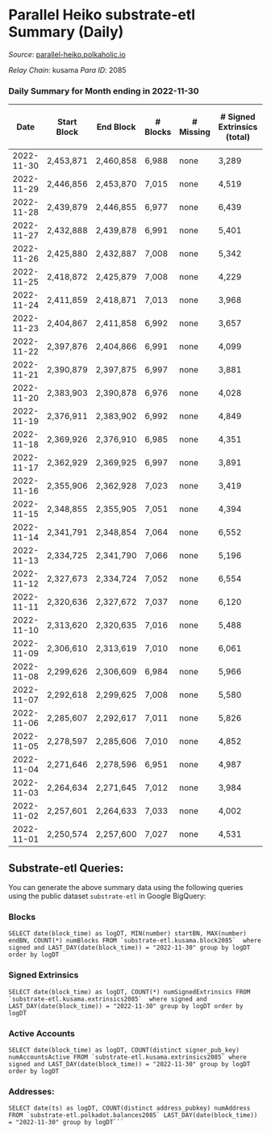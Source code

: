 # Parallel Heiko substrate-etl Summary (Daily)

_Source_: [parallel-heiko.polkaholic.io](https://parallel-heiko.polkaholic.io)

*Relay Chain*: kusama
*Para ID*: 2085



### Daily Summary for Month ending in 2022-11-30


| Date | Start Block | End Block | # Blocks | # Missing | # Signed Extrinsics (total) | # Active Accounts | # Addresses with Balances | # Events | # Transfers | # XCM Transfers In | # XCM Transfers Out |
| ---- | ----------- | --------- | -------- | --------- | --------------------------- | ----------------- | ------------------------- | -------- | ----------- | ------------------ | ------------------- |
| 2022-11-30 | 2,453,871 | 2,460,858 | 6,988 | none | 3,289 | 154 | 23,597 | 35,967 | 1,092  | 64 ($21,094.69) | 77 ($29,590.10) |
| 2022-11-29 | 2,446,856 | 2,453,870 | 7,015 | none | 4,519 | 141 | 23,587 | 41,186 | 880  | 61 ($18,367.74) | 63 ($15,175.95) |
| 2022-11-28 | 2,439,879 | 2,446,855 | 6,977 | none | 6,439 | 252 | 23,574 | 52,156 | 1,304  | 75 ($16,195.06) | 94 ($33,508.19) |
| 2022-11-27 | 2,432,888 | 2,439,878 | 6,991 | none | 5,401 | 150 | 23,657 | 46,585 | 1,197  | 97 ($47,451.22) | 91 ($14,781.28) |
| 2022-11-26 | 2,425,880 | 2,432,887 | 7,008 | none | 5,342 | 317 | 23,654 | 45,040 | 931  | 57 ($13,530.56) | 47 ($39,413.60) |
| 2022-11-25 | 2,418,872 | 2,425,879 | 7,008 | none | 4,229 | 166 | 23,649 | 38,980 | 778  | 41 ($15,129.57) | 33 ($4,415.26) |
| 2022-11-24 | 2,411,859 | 2,418,871 | 7,013 | none | 3,968 | 164 | 23,642 | 38,629 | 1,024  | 101 ($85,381.15) | 76 ($11,871.72) |
| 2022-11-23 | 2,404,867 | 2,411,858 | 6,992 | none | 3,657 | 148 |  | 35,895 | 754  | 46 ($14,146.31) | 61 ($366,845) |
| 2022-11-22 | 2,397,876 | 2,404,866 | 6,991 | none | 4,099 | 143 |  | 39,058 | 977  | 88 ($17,322.28) | 107 ($43,384.20) |
| 2022-11-21 | 2,390,879 | 2,397,875 | 6,997 | none | 3,881 | 129 | 23,625 | 36,839 | 577  | 33 ($4,715.07) | 44 ($9,189.86) |
| 2022-11-20 | 2,383,903 | 2,390,878 | 6,976 | none | 4,028 | 130 |  | 38,425 | 985  | 52 ($27,910.91) | 63 ($27,931.43) |
| 2022-11-19 | 2,376,911 | 2,383,902 | 6,992 | none | 4,849 | 106 | 23,621 | 41,383 | 598  | 42 ($94,080.28) | 49 ($24,869.64) |
| 2022-11-18 | 2,369,926 | 2,376,910 | 6,985 | none | 4,351 | 114 | 23,619 | 39,397 | 693  | 51 ($40,059.92) | 45 ($5,820.60) |
| 2022-11-17 | 2,362,929 | 2,369,925 | 6,997 | none | 3,891 | 124 | 23,615 | 37,226 | 753  | 60 ($12,550.12) | 56 ($21,659.14) |
| 2022-11-16 | 2,355,906 | 2,362,928 | 7,023 | none | 3,419 | 126 | 23,611 | 35,081 | 684  | 50 ($46,451.65) | 43 ($7,260.91) |
| 2022-11-15 | 2,348,855 | 2,355,905 | 7,051 | none | 4,394 | 120 | 23,608 | 39,805 | 718  | 51 ($45,849.28) | 50 ($6,742.60) |
| 2022-11-14 | 2,341,791 | 2,348,854 | 7,064 | none | 6,552 | 155 |  | 51,775 | 915  | 78 ($16,485.77) | 68 ($37,644.73) |
| 2022-11-13 | 2,334,725 | 2,341,790 | 7,066 | none | 5,196 | 158 |  | 44,913 | 927  | 65 ($15,277.14) | 59 ($39,648.99) |
| 2022-11-12 | 2,327,673 | 2,334,724 | 7,052 | none | 6,554 | 154 |  | 51,740 | 1,052  | 84 ($17,321.91) | 99 ($74,545.29) |
| 2022-11-11 | 2,320,636 | 2,327,672 | 7,037 | none | 6,120 | 160 |  | 50,021 | 1,144  | 122 ($39,486.67) | 123 ($57,097.71) |
| 2022-11-10 | 2,313,620 | 2,320,635 | 7,016 | none | 5,488 | 186 |  | 48,644 | 1,738  | 214 ($108,254) | 202 ($85,052.51) |
| 2022-11-09 | 2,306,610 | 2,313,619 | 7,010 | none | 6,061 | 194 | 23,554 | 53,220 | 2,087  | 263 ($97,654.50) | 326 ($168,859) |
| 2022-11-08 | 2,299,626 | 2,306,609 | 6,984 | none | 5,966 | 170 |  | 49,702 | 1,345  | 92 ($36,304.19) | 111 ($41,668.86) |
| 2022-11-07 | 2,292,618 | 2,299,625 | 7,008 | none | 5,580 | 155 |  | 47,664 | 1,312  | 104 ($33,215.31) | 108 ($102,319) |
| 2022-11-06 | 2,285,607 | 2,292,617 | 7,011 | none | 5,826 | 190 |  | 49,406 | 1,346  | 93 ($31,390.94) | 93 ($14,476.86) |
| 2022-11-05 | 2,278,597 | 2,285,606 | 7,010 | none | 4,852 | 285 | 23,328 | 45,085 | 1,484  | 119 ($326,745) | 110 ($207,127) |
| 2022-11-04 | 2,271,646 | 2,278,596 | 6,951 | none | 4,987 | 278 |  | 48,182 | 2,313  | 181 ($41,199.58) | 143 ($22,917.84) |
| 2022-11-03 | 2,264,634 | 2,271,645 | 7,012 | none | 3,984 | 170 | 23,196 | 40,953 | 1,411  | 100 ($28,455.48) | 82 ($7,861.75) |
| 2022-11-02 | 2,257,601 | 2,264,633 | 7,033 | none | 4,002 | 1,088 |  | 45,035 | 2,227  | 114 ($111,475) | 112 ($34,619.99) |
| 2022-11-01 | 2,250,574 | 2,257,600 | 7,027 | none | 4,531 | 2,138 | 23,740 | 51,628 | 2,978  | 89 ($100,197) | 73 ($21,191.67) |

## Substrate-etl Queries:
You can generate the above summary data using the following queries using the public dataset `substrate-etl` in Google BigQuery:


### Blocks
```
SELECT date(block_time) as logDT, MIN(number) startBN, MAX(number) endBN, COUNT(*) numBlocks FROM `substrate-etl.kusama.block2085`  where signed and LAST_DAY(date(block_time)) = "2022-11-30" group by logDT order by logDT
```


### Signed Extrinsics
```
SELECT date(block_time) as logDT, COUNT(*) numSignedExtrinsics FROM `substrate-etl.kusama.extrinsics2085`  where signed and LAST_DAY(date(block_time)) = "2022-11-30" group by logDT order by logDT
```


### Active Accounts
```
SELECT date(block_time) as logDT, COUNT(distinct signer_pub_key) numAccountsActive FROM `substrate-etl.kusama.extrinsics2085` where signed and LAST_DAY(date(block_time)) = "2022-11-30" group by logDT order by logDT
```


### Addresses:
```
SELECT date(ts) as logDT, COUNT(distinct address_pubkey) numAddress FROM `substrate-etl.polkadot.balances2085` LAST_DAY(date(block_time)) = "2022-11-30" group by logDT```

